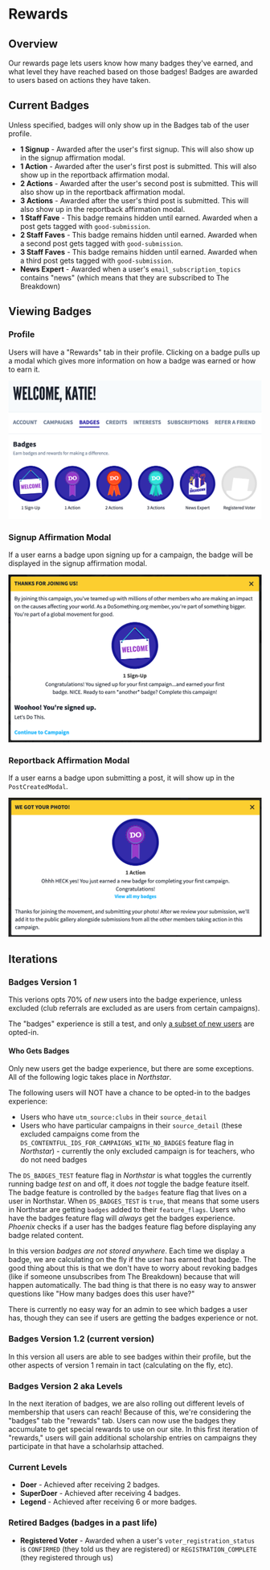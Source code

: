 # Rewards

## Overview

Our rewards page lets users know how many badges they've earned, and what level they have reached based on those badges! Badges are awarded to users based on actions they have taken.

## Current Badges

Unless specified, badges will only show up in the Badges tab of the user profile.

-   **1 Signup** - Awarded after the user's first signup. This will also show up in the signup affirmation modal.
-   **1 Action** - Awarded after the user's first post is submitted. This will also show up in the reportback affirmation modal.
-   **2 Actions** - Awarded after the user's second post is submitted. This will also show up in the reportback affirmation modal.
-   **3 Actions** - Awarded after the user's third post is submitted. This will also show up in the reportback affirmation modal.
-   **1 Staff Fave** - This badge remains hidden until earned. Awarded when a post gets tagged with `good-submission`.
-   **2 Staff Faves** - This badge remains hidden until earned. Awarded when a second post gets tagged with `good-submission`.
-   **3 Staff Faves** - This badge remains hidden until earned. Awarded when a third post gets tagged with `good-submission`.
-   **News Expert** - Awarded when a user's `email_subscription_topics` contains "news" (which means that they are subscribed to The Breakdown)

## Viewing Badges

### Profile

Users will have a "Rewards" tab in their profile. Clicking on a badge pulls up a modal which gives more information on how a badge was earned or how to earn it.

![Badges Tab In Profile Example](../../.gitbook/assets/badges-tab.png)

### Signup Affirmation Modal

If a user earns a badge upon signing up for a campaign, the badge will be displayed in the signup affirmation modal.

![Badge In Signup Affirmation Modal Example](../../.gitbook/assets/badge-signup-affirmation.png)

### Reportback Affirmation Modal

If a user earns a badge upon submitting a post, it will show up in the `PostCreatedModal`.

![Badge In Post Created Modal Example](../../.gitbook/assets/badge-post-created-modal.png)

## Iterations

### Badges Version 1

This verions opts 70% of _new_ users into the badge experience, unless excluded (club referrals are excluded as are users from certain campaigns).

The "badges" experience is still a test, and only [a subset of new users](#who-gets-badges) are opted-in.

#### Who Gets Badges

Only new users get the badge experience, but there are some exceptions. All of the following logic takes place in _Northstar_.

The following users will NOT have a chance to be opted-in to the badges experience:

-   Users who have `utm_source:clubs` in their `source_detail`
-   Users who have particular campaigns in their `source_detail` (these excluded campaigns come from the `DS_CONTENTFUL_IDS_FOR_CAMPAIGNS_WITH_NO_BADGES` feature flag in _Northstar_) - currently the only excluded campaign is for teachers, who do not need badges

The `DS_BADGES_TEST` feature flag in _Northstar_ is what toggles the currently running badge _test_ on and off, it does _not_ toggle the badge feature itself. The badge feature is controlled by the `badges` feature flag that lives on a user in Northstar. When `DS_BADGES_TEST` is `true`, that means that some users in Northstar are getting `badges` added to their `feature_flags`. Users who have the badges feature flag will _always_ get the badges experience. _Phoenix_ checks if a user has the badges feature flag before displaying any badge related content.

In this version _badges are not stored anywhere_. Each time we display a badge, we are calculating on the fly if the user has earned that badge. The good thing about this is that we don't have to worry about revoking badges (like if someone unsubscribes from The Breakdown) because that will happen automatically. The bad thing is that there is no easy way to answer questions like "How many badges does this user have?"

There is currently no easy way for an admin to see which badges a user has, though they can see if users are getting the badges experience or not.

### Badges Version 1.2 (current version)

In this version all users are able to see badges within their profile, but the other aspects of version 1 remain in tact (calculating on the fly, etc).

### Badges Version 2 aka Levels

In the next iteration of badges, we are also rolling out different levels of membership that users can reach! Because of this, we're considering the "badges" tab the "rewards" tab. Users can now use the badges they accumulate to get special rewards to use on our site. In this first iteration of "rewards," users will gain additional scholarship entries on campaigns they participate in that have a scholarhsip attached.

### Current Levels

-   **Doer** - Achieved after receiving 2 badges.
-   **SuperDoer** - Achieved after receiving 4 badges.
-   **Legend** - Achieved after receiving 6 or more badges.

### Retired Badges (badges in a past life)

-   **Registered Voter** - Awarded when a user's `voter_registration_status` is `CONFIRMED` (they told us they are registered) or `REGISTRATION_COMPLETE` (they registered through us)
